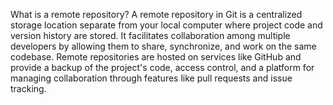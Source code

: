 What is a remote repository? 
A remote repository in Git is a centralized storage location separate from your local computer where project code and version history are stored. It facilitates collaboration among multiple developers by allowing them to share, synchronize, and work on the same codebase. Remote repositories are hosted on services like GitHub and provide a backup of the project's code, access control, and a platform for managing collaboration through features like pull requests and issue tracking.


